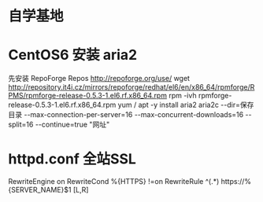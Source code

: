 # 自学基地

# CentOS6 安装 aria2
先安装 RepoForge Repos  http://repoforge.org/use/
wget http://repository.it4i.cz/mirrors/repoforge/redhat/el6/en/x86_64/rpmforge/RPMS/rpmforge-release-0.5.3-1.el6.rf.x86_64.rpm
rpm -ivh rpmforge-release-0.5.3-1.el6.rf.x86_64.rpm
yum / apt -y install aria2
aria2c --dir=保存目录 --max-connection-per-server=16 --max-concurrent-downloads=16 --split=16 --continue=true "网址"

# httpd.conf 全站SSL
RewriteEngine on
RewriteCond %{HTTPS} !=on
RewriteRule ^(.*) https://%{SERVER_NAME}$1 [L,R]


